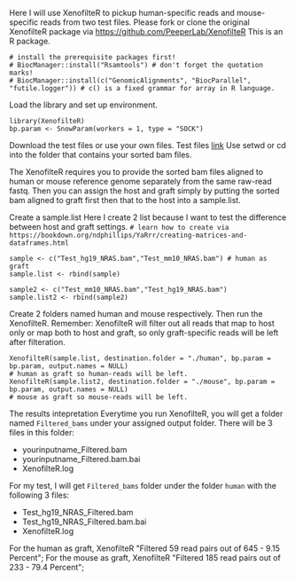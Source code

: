 Here I will use XenofilteR to pickup human-specific reads and mouse-specific reads from two test files.
Please fork or clone the original XenofilteR package via https://github.com/PeeperLab/XenofilteR
This is an R package.
```
# install the prerequisite packages first!
# BiocManager::install("Rsamtools") # don't forget the quotation marks!
# BiocManager::install(c("GenomicAlignments", "BiocParallel", "futile.logger")) # c() is a fixed grammar for array in R language.
```
Load the library and set up environment.
```
library(XenofilteR)
bp.param <- SnowParam(workers = 1, type = "SOCK")
```

Download the test files or use your own files. Test files [link](https://github.com/PeeperLab/XenofilteR/tree/master/inst/extdata)
Use setwd or cd into the folder that contains your sorted bam files.

The XenofilteR requires you to provide the sorted bam files aligned to human or mouse reference genome separately from the same raw-read fastq.
Then you can assign the host and graft simply by putting the sorted bam aligned to graft first then that to the host into a sample.list.

Create a sample.list 
Here I create 2 list because I want to test the difference between host and graft settings.
`# learn how to create via https://bookdown.org/ndphillips/YaRrr/creating-matrices-and-dataframes.html`
```
sample <- c("Test_hg19_NRAS.bam","Test_mm10_NRAS.bam") # human as graft
sample.list <- rbind(sample)

sample2 <- c("Test_mm10_NRAS.bam","Test_hg19_NRAS.bam")
sample.list2 <- rbind(sample2)
```
Create 2 folders named human and mouse respectively. Then run the XenofilteR. Remember:
XenofilteR will filter out all reads that map to host only or map both to host and graft, so only graft-specific reads will be left after filteration.

```
XenofilteR(sample.list, destination.folder = "./human", bp.param = bp.param, output.names = NULL) 
# human as graft so human-reads will be left.
XenofilteR(sample.list2, destination.folder = "./mouse", bp.param = bp.param, output.names = NULL) 
# mouse as graft so mouse-reads will be left.
```
The results intepretation
Everytime you run XenofilteR, you will get a folder named `Filtered_bams` under your assigned output folder.
There will be 3 files in this folder: 
- yourinputname_Filtered.bam
- yourinputname_Filtered.bam.bai
- XenofilteR.log

For my test, I will get `Filtered_bams` folder under the folder `human` with the following 3 files:
- Test_hg19_NRAS_Filtered.bam
- Test_hg19_NRAS_Filtered.bam.bai
- XenofilteR.log

For the human as graft, XenofilteR "Filtered 59 read pairs out of 645  -  9.15 Percent";
For the mouse as graft, XenofilteR "Filtered 185 read pairs out of 233  -  79.4 Percent";
